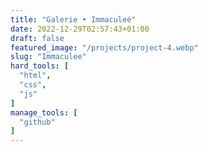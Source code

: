 ```yaml
---
title: "Galerie • Immaculeé"
date: 2022-12-29T02:57:43+01:00
draft: false
featured_image: "/projects/project-4.webp"
slug: "Immaculee"
hard_tools: [
  "html",
  "css",
  "js"
]
manage_tools: [
  "github"
]
---
```

